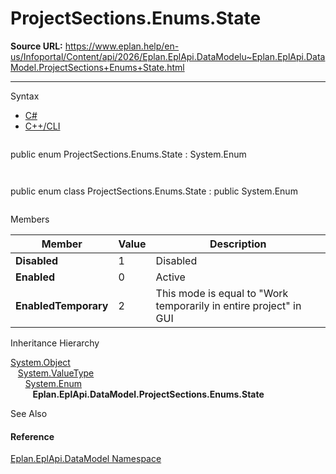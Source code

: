 # ProjectSections.Enums.State

**Source URL:** https://www.eplan.help/en-us/Infoportal/Content/api/2026/Eplan.EplApi.DataModelu~Eplan.EplApi.DataModel.ProjectSections+Enums+State.html

---

Syntax

- [C#](#i-syntax-CS)
- [C++/CLI](#i-syntax-CPP2005)

```
```
public enum ProjectSections.Enums.State : System.Enum
```
```

```
```
public enum class ProjectSections.Enums.State : public System.Enum
```
```

Members

| Member | Value | Description |
| --- | --- | --- |
| **Disabled** | 1 | Disabled |
| **Enabled** | 0 | Active |
| **EnabledTemporary** | 2 | This mode is equal to "Work temporarily in entire project" in GUI |

Inheritance Hierarchy

[System.Object](#)  
   [System.ValueType](#)  
      [System.Enum](#)  
         **Eplan.EplApi.DataModel.ProjectSections.Enums.State**

See Also

#### Reference

[Eplan.EplApi.DataModel Namespace](Eplan.EplApi.DataModelu~Eplan.EplApi.DataModel_namespace.html)